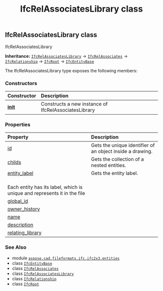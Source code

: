 ﻿---
title: IfcRelAssociatesLibrary class
second_title: Aspose.CAD for Python via .NET API References
description: 
type: docs
weight: 4530
url: /python-net/aspose.cad.fileformats.ifc.ifc2x3.entities/ifcrelassociateslibrary/
is_root: false
---

## IfcRelAssociatesLibrary class

IfcRelAssociatesLibrary



**Inheritance:** [`IfcRelAssociatesLibrary`](/cad/python-net/aspose.cad.fileformats.ifc.ifc2x3.entities/ifcrelassociateslibrary) → 
[`IfcRelAssociates`](/cad/python-net/aspose.cad.fileformats.ifc.ifc2x3.entities/ifcrelassociates) → 
[`IfcRelationship`](/cad/python-net/aspose.cad.fileformats.ifc.ifc2x3.entities/ifcrelationship) → 
[`IfcRoot`](/cad/python-net/aspose.cad.fileformats.ifc.ifc2x3.entities/ifcroot) → 
[`IfcEntityBase`](/cad/python-net/aspose.cad.fileformats.ifc/ifcentitybase)



The IfcRelAssociatesLibrary type exposes the following members:

### Constructors
| Constructor | Description |
| :- | :- |
| [__init__](/cad/python-net/aspose.cad.fileformats.ifc.ifc2x3.entities/ifcrelassociateslibrary/__init__/#) | Constructs a new instance of IfcRelAssociatesLibrary |


### Properties
| Property | Description |
| :- | :- |
| [id](/cad/python-net/aspose.cad.fileformats.ifc.ifc2x3.entities/ifcrelassociateslibrary/id) | Gets the unique identifier of an object inside a drawing. |
| [childs](/cad/python-net/aspose.cad.fileformats.ifc.ifc2x3.entities/ifcrelassociateslibrary/childs) | Gets the collection of a nested entities. |
| [entity_label](/cad/python-net/aspose.cad.fileformats.ifc.ifc2x3.entities/ifcrelassociateslibrary/entity_label) | Gets the entity label.<br/>Each entity has its label, which is unique and represents it in the file |
| [global_id](/cad/python-net/aspose.cad.fileformats.ifc.ifc2x3.entities/ifcrelassociateslibrary/global_id) |  |
| [owner_history](/cad/python-net/aspose.cad.fileformats.ifc.ifc2x3.entities/ifcrelassociateslibrary/owner_history) |  |
| [name](/cad/python-net/aspose.cad.fileformats.ifc.ifc2x3.entities/ifcrelassociateslibrary/name) |  |
| [description](/cad/python-net/aspose.cad.fileformats.ifc.ifc2x3.entities/ifcrelassociateslibrary/description) |  |
| [relating_library](/cad/python-net/aspose.cad.fileformats.ifc.ifc2x3.entities/ifcrelassociateslibrary/relating_library) |  |



### See Also
* module [`aspose.cad.fileformats.ifc.ifc2x3.entities`](..)
* class [`IfcEntityBase`](/cad/python-net/aspose.cad.fileformats.ifc/ifcentitybase)
* class [`IfcRelAssociates`](/cad/python-net/aspose.cad.fileformats.ifc.ifc2x3.entities/ifcrelassociates)
* class [`IfcRelAssociatesLibrary`](/cad/python-net/aspose.cad.fileformats.ifc.ifc2x3.entities/ifcrelassociateslibrary)
* class [`IfcRelationship`](/cad/python-net/aspose.cad.fileformats.ifc.ifc2x3.entities/ifcrelationship)
* class [`IfcRoot`](/cad/python-net/aspose.cad.fileformats.ifc.ifc2x3.entities/ifcroot)
